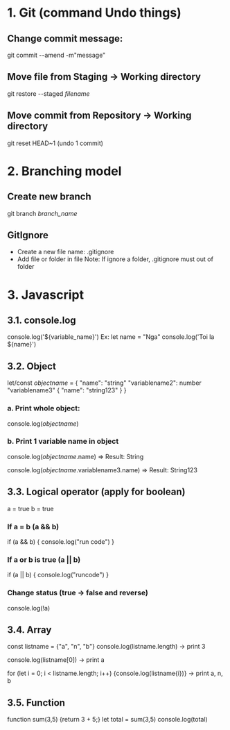 # 1. Git (command Undo things)
## Change commit message:
git commit --amend -m"message"
## Move file from Staging -> Working directory
git restore --staged *filename*
## Move commit from Repository -> Working directory
git reset HEAD~1 (undo 1 commit)
# 2. Branching model
## Create new branch
git branch *branch_name*
## GitIgnore 
- Create a new file name: .gitignore
- Add file or folder in file
Note: If ignore a folder, .gitignore must out of folder
# 3. Javascript
## 3.1. console.log 
console.log('${variable_name}')
Ex: let name = "Nga"
console.log('Toi la ${name}') 
## 3.2. Object
let/const *objectname* = {
    "name": "string"
    "variablename2": number
    "variablename3" {
        "name": "string123"
    }
}
### a. Print whole object:
console.log(*objectname*)
### b. Print 1 variable name in object
console.log(*objectname*.name)
=> Result: String

console.log(*objectname*.variablename3.name)
=> Result: String123
## 3.3. Logical operator (apply for boolean)
a = true
b = true
### If a = b (a && b)
if (a && b) {
    console.log("run code")
}
### If a or b is true (a || b)
if (a || b) {
    console.log("runcode")
}
### Change status (true -> false and reverse)
console.log(!a)
## 3.4. Array
const listname = {"a", "n", "b"}
console.log(listname.length) -> print 3 

console.log(listname[0])
-> print a

for (let i = 0; i < listname.length; i++) {console.log(listname{i})} -> print a, n, b
## 3.5. Function
function sum(3,5) {return 3 + 5;}
let total = sum(3,5)
console.log(total)

